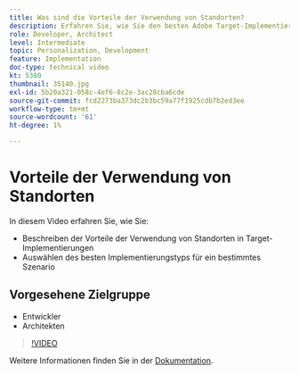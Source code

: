 ```yaml
---
title: Was sind die Vorteile der Verwendung von Standorten?
description: Erfahren Sie, wie Sie den besten Adobe Target-Implementierungstyp für ein bestimmtes Szenario auswählen.
role: Developer, Architect
level: Intermediate
topic: Personalization, Development
feature: Implementation
doc-type: technical video
kt: 5380
thumbnail: 35140.jpg
exl-id: 5b20a321-058c-4ef6-8c2e-3ac28cba6cde
source-git-commit: fcd2273ba373dc2b3bc59a77f1925cdb7b2ed3ee
workflow-type: tm+mt
source-wordcount: '61'
ht-degree: 1%

---
```


# Vorteile der Verwendung von Standorten

In diesem Video erfahren Sie, wie Sie:

* Beschreiben der Vorteile der Verwendung von Standorten in Target-Implementierungen
* Auswählen des besten Implementierungstyps für ein bestimmtes Szenario

## Vorgesehene Zielgruppe

* Entwickler
* Architekten

>[!VIDEO](https://video.tv.adobe.com/v/35140/?quality=12)

Weitere Informationen finden Sie in der [Dokumentation](https://experienceleague.adobe.com/docs/target/using/implement-target/implementing-target.html?lang=en).
